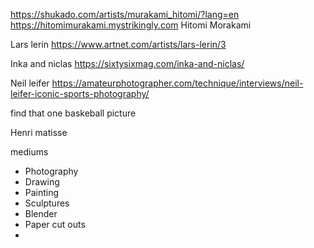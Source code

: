 https://shukado.com/artists/murakami_hitomi/?lang=en
https://hitomimurakami.mystrikingly.com
Hitomi Morakami

Lars lerin 
https://www.artnet.com/artists/lars-lerin/3

Inka and niclas
https://sixtysixmag.com/inka-and-niclas/

Neil leifer
https://amateurphotographer.com/technique/interviews/neil-leifer-iconic-sports-photography/


find that one baskeball picture

Henri matisse 

mediums
- Photography 
- Drawing
- Painting
- Sculptures 
- Blender
- Paper cut outs
- 